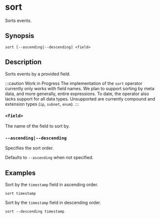 # sort

Sorts events.

## Synopsis

```
sort [--ascending|--descending] <field>
```

## Description

Sorts events by a provided field.

:::caution Work in Progress
The implementation of the `sort` operator currently only works with field names.
We plan to support sorting by meta data, and more generally, entire expressions.
To date, the operator also lacks support for all data types. Unsupported are
currently compound and extension types (`ip`, `subnet`, `enum`).
:::

### `<field>`

The name of the field to sort by.

### `--ascending|--descending`

Specifies the sort order.

Defaults to `--ascending` when not specified.

## Examples

Sort by the `timestamp` field in ascending order.

```
sort timestamp
```

Sort by the `timestamp` field in descending order.

```
sort --descending timestamp
```
